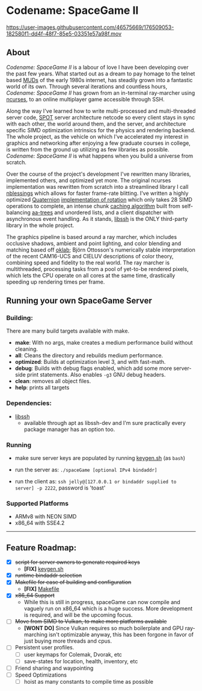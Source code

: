 # Codename: SpaceGame II

https://user-images.githubusercontent.com/46575669/176509053-182580f1-dd4f-48f7-85e5-03351e57a98f.mov

## About

*Codename: SpaceGame II* is a labour of love I have been developing over the past few years. What started out as a dream to pay homage to the telnet based [MUDs](https://en.wikipedia.org/wiki/MUD) of the early 1980s internet, has steadily grown into a fantastic world of its own. Through several iterations and countless hours, *Codename: SpaceGame II* has grown from an in-terminal ray-marcher using [ncurses](https://invisible-island.net/ncurses/ncurses.html), to an online multiplayer game accessible through SSH.

Along the way I've learned how to write multi-processed and multi-threaded server code, [SPOT](https://en.wikipedia.org/wiki/Single_source_of_truth) server architecture netcode so every client stays in sync with each other, the world around them, and the server, and architecture specific SIMD optimization intrinsics for the physics and rendering backend. The whole project, as the vehicle on which I've accelerated my interest in graphics and networking after enjoying a few graduate courses in college, is written from the ground up utilizing as few libraries as possible. *Codename: SpaceGame II* is what happens when you build a universe from scratch.

Over the course of the project's development I've rewritten many libraries, implemented others, and optimized yet more. The original ncurses implementation was rewritten from scratch into a streamlined library I call [nblessings](nblessings) which allows for faster frame-rate blitting. I've written a highly optimized [Quaternion](https://en.wikipedia.org/wiki/Quaternion) [implementation of rotation](math/vector_3d.h) which only takes 28 SIMD operations to complete, an intense chunk [caching algorithm](world) built from self-balancing [aa-trees](https://en.wikipedia.org/wiki/AA_tree) and unordered lists, and a client dispatcher with asynchronous event handling. As it stands, [libssh](https://www.libssh.org/) is the ONLY third-party library in the whole project.

The graphics pipeline is based around a ray marcher, which includes occlusive shadows, ambient and point lighting, and color blending and matching based off [oklab](https://bottosson.github.io/posts/oklab/); Björn Ottosson's numerically stable interpretation of the recent CAM16-UCS and CIELUV descriptions of color theory, combining speed and fidelity to the real world. The ray marcher is multithreaded, processing tasks from a pool of yet-to-be rendered pixels, which lets the CPU operate on all cores at the same time, drastically speeding up rendering times per frame.


## Running your own SpaceGame Server

### Building:
There are many build targets available with make.

- **make**: With no args, make creates a medium performance build without cleaning.
- **all**: Cleans the directory and rebuilds medium performance.
- **optimized**: Builds at optimization level 3, and with fast-math.
- **debug**: Builds with debug flags enabled, which add some more server-side print statements. Also enables `-g3` GNU debug headers.
- **clean**: removes all object files.
- **help**: prints all targets

### Dependencies:

- [libssh](https://www.libssh.org/)
  - available through apt as libssh-dev and I'm sure practically every package manager has an option too.

### Running

- make sure server keys are populated by running [keygen.sh](keygen.sh) (as `bash`)

- run the server as: `./spaceGame [optional IPv4 bindaddr]`

- run the client as: `ssh jelly@[127.0.0.1 or bindaddr supplied to server] -p 2222`, password is 'toast'

### Supported Platforms

- ARMv8 with NEON SIMD
- x86_64 with SSE4.2

---

## Feature Roadmap:

- [X] ~~script for server owners to generate required keys~~
  - **[FIX]** [keygen.sh](keygen.sh)
- [X] ~~runtime bindaddr selection~~
- [X] ~~Makefile for ease of building and configuration~~
  - **[FIX]** [Makefile](Makefile)
- [X] ~~x86_64 Support~~
  - While this is still in progress, spaceGame can now compile and vaguely run on x86_64 which is a huge success. More development is required, and will be the upcoming focus.
- [ ] ~~Move from SIMD to Vulkan, to make more platforms available~~
  - **[WONT DO]** Since Vulkan requires so much boilerplate and GPU ray-marching isn't optimizable anyway, this has been forgone in favor of just buying more threads and cpus.
- [ ] Persistent user profiles.
  - [ ] user keymaps for Colemak, Dvorak, etc
  - [ ] save-states for location, health, inventory, etc
- [ ] Friend sharing and waypointing
- [ ] Speed Optimizations
  - [ ] hoist as many constants to compile time as possible
